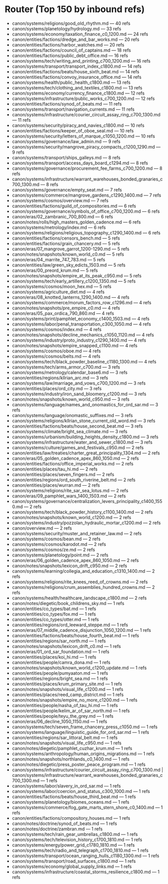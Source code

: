 # Router (Top 150 by inbound refs)
- canon/systems/religions/good_old_rhythm.md — 40 refs
- canon/systems/planetology/hydrology.md — 33 refs
- canon/systems/economy/taxation_finance_c0_1200.md — 24 refs
- canon/entities/factions/dredge_and_bar_works.md — 20 refs
- canon/entities/factions/harbor_watches.md — 20 refs
- canon/entities/factions/council_of_captains.md — 18 refs
- canon/entities/factions/public_debt_office.md — 16 refs
- canon/systems/tech/writing_and_printing_c700_1200.md — 16 refs
- canon/systems/transport/transport_index_c1800.md — 14 refs
- canon/entities/factions/beats/house_sixth_beat.md — 14 refs
- canon/entities/factions/convoy_insurance_office.md — 14 refs
- canon/systems/health/public_health_c1800.md — 13 refs
- canon/systems/tech/clothing_and_textiles_c1800.md — 13 refs
- canon/systems/economy/currency_finance_c1800.md — 12 refs
- canon/systems/infrastructure/public_works_c700_1200.md — 12 refs
- canon/entities/factions/synod_of_beats.md — 11 refs
- canon/systems/transport/navigation_currents.md — 11 refs
- canon/systems/infrastructure/courier_circuit_assay_ring_c700_1300.md — 11 refs
- canon/systems/security/piracy_and_navies_c1800.md — 10 refs
- canon/entities/factions/keeper_of_oboe_seal.md — 10 refs
- canon/systems/security/letters_of_marque_c1050_1200.md — 10 refs
- canon/systems/governance/law_admin.md — 9 refs
- canon/systems/security/mangrove_piracy_compacts_c1200_1290.md — 9 refs
- canon/systems/transport/ships_galleys.md — 8 refs
- canon/systems/transport/access_days_board_c1294.md — 8 refs
- canon/systems/governance/procurement_fee_farms_c700_1200.md — 8 refs
- canon/systems/infrastructure/warrant_warehouses_bonded_granaries_c700_1300.md — 8 refs
- canon/systems/governance/empty_seat.md — 7 refs
- canon/systems/commerce/mangrove_gardens_c1290_1400.md — 7 refs
- canon/systems/cosmos/overview.md — 7 refs
- canon/entities/factions/guild_of_compositories.md — 6 refs
- canon/systems/governance/symbols_of_office_c700_1200.md — 6 refs
- canon/eras/02_zambranic_700_800.md — 6 refs
- canon/notes/rolls/high_masters_golden_cadence.md — 6 refs
- canon/systems/metrology/index.md — 6 refs
- canon/systems/religions/religious_topography_c1290_1400.md — 6 refs
- canon/entities/factions/censors_bench.md — 5 refs
- canon/entities/factions/grain_chancery.md — 5 refs
- canon/eras/07_mangrove_garrot_1200-1290.md — 5 refs
- canon/notes/snapshots/known_world_c0.md — 5 refs
- canon/eras/04_marrite_747_783.md — 5 refs
- canon/entities/law/green_sky_edicts_1503.md — 5 refs
- canon/eras/00_preord_krum.md — 5 refs
- canon/notes/snapshots/empire_at_its_peak_c950.md — 5 refs
- canon/systems/tech/early_artillery_c1200_1350.md — 5 refs
- canon/systems/cosmos/moon_hex.md — 5 refs
- canon/systems/agriculture_diet.md — 4 refs
- canon/eras/08_knotted_lanterns_1290_1400.md — 4 refs
- canon/systems/commerce/morum_factors_row_c1296.md — 4 refs
- canon/notes/snapshots/pre_empire_c0.md — 4 refs
- canon/eras/05_pax_ordica_790_860.md — 4 refs
- canon/systems/print/pamphlet_economy_c1400_1503.md — 4 refs
- canon/systems/labor/penal_transportation_c300_1050.md — 4 refs
- canon/systems/cosmos/index.md — 4 refs
- canon/notes/snapshots/decline_mechanics_c1050_1120.md — 4 refs
- canon/systems/industry/proto_industry_c1290_1400.md — 4 refs
- canon/notes/snapshots/empire_snapped_c1100.md — 4 refs
- canon/systems/cosmos/oboe.md — 4 refs
- canon/systems/cosmos/belts.md — 4 refs
- canon/systems/tech/black_powder_baseline_c1180_1300.md — 4 refs
- canon/systems/tech/arms_armor_c700.md — 3 refs
- canon/systems/metrology/calendar_base6.md — 3 refs
- canon/entities/regions/kllrian_arc.md — 3 refs
- canon/systems/law/marriage_and_vows_c700_1200.md — 3 refs
- canon/entities/places/ord_city.md — 3 refs
- canon/systems/industry/iron_sand_bloomery_c1200.md — 3 refs
- canon/notes/snapshots/known_world_c950.md — 3 refs
- canon/systems/language/names_and_onomastics_for_ord_sar.md — 3 refs
- canon/systems/language/onomastic_suffixes.md — 3 refs
- canon/systems/religions/kllrian_stone_current_old_word.md — 3 refs
- canon/entities/factions/beats/house_second_beat.md — 3 refs
- canon/systems/climate/bright_sea_climate.md — 3 refs
- canon/systems/urbanism/building_heights_density_c1800.md — 3 refs
- canon/systems/infrastructure/water_and_sewer_c1800.md — 3 refs
- canon/systems/culture/games_and_festivals_c950.md — 2 refs
- canon/entities/law/treaties/charter_great_principality_1304.md — 2 refs
- canon/eras/05_golden_cadence_apex_860_1050.md — 2 refs
- canon/entities/factions/office_imperial_works.md — 2 refs
- canon/entities/places/tau_hi.md — 2 refs
- canon/entities/places/seven_fingers.md — 2 refs
- canon/entities/regions/ord_south_riverine_belt.md — 2 refs
- canon/entities/places/wurran.md — 2 refs
- canon/systems/religions/rite_sar_sea_lotus.md — 2 refs
- canon/eras/09_pamphlet_wars_1400_1503.md — 2 refs
- canon/systems/governance/centralization_levers_principality_c1400_1550.md — 2 refs
- canon/systems/tech/black_powder_history_c1100_1400.md — 2 refs
- canon/notes/snapshots/known_world_c1200.md — 2 refs
- canon/systems/industry/pozzolan_hydraulic_mortar_c1200.md — 2 refs
- canon/overview.md — 2 refs
- canon/systems/security/muster_and_retainer_law.md — 2 refs
- canon/systems/cosmos/bean.md — 2 refs
- canon/systems/cosmos/karodot.md — 2 refs
- canon/systems/cosmos/ze.md — 2 refs
- canon/systems/planetology/point.md — 2 refs
- canon/eras/06_golden_cadence_apex_860_1050.md — 2 refs
- canon/notes/snapshots/lexicon_drift_c950.md — 2 refs
- canon/systems/learning/collegia_and_education_c1310_1400.md — 2 refs
- canon/systems/religions/rite_knees_reed_of_crowns.md — 2 refs
- canon/systems/religions/crum_assemblies_hundred_crowns.md — 2 refs
- canon/systems/health/healthcare_landscape_c1800.md — 2 refs
- canon/notes/diegetic/book_childrens_sky.md — 1 refs
- canon/entities/co_types/bat.md — 1 refs
- canon/entities/co_types/fox.md — 1 refs
- canon/entities/co_types/otter.md — 1 refs
- canon/entities/regions/ord_leeward_steppe.md — 1 refs
- canon/eras/07_middle_cadence_disjunction_1050_1200.md — 1 refs
- canon/entities/factions/beats/house_fourth_beat.md — 1 refs
- canon/entities/regions/sar_north.md — 1 refs
- canon/notes/snapshots/lexicon_drift_c0.md — 1 refs
- canon/eras/01_ord_sar_foundation.md — 1 refs
- canon/entities/places/koi_hi.md — 1 refs
- canon/entities/people/camra_dona.md — 1 refs
- canon/notes/snapshots/known_world_c1200_update.md — 1 refs
- canon/entities/people/pumyaaton.md — 1 refs
- canon/entities/regions/bright_sea.md — 1 refs
- canon/entities/places/krum_primary_site.md — 1 refs
- canon/notes/snapshots/visual_life_c1200.md — 1 refs
- canon/entities/places/reed_camp_district.md — 1 refs
- canon/notes/snapshots/empire_no_more_c1200.md — 1 refs
- canon/entities/people/nasha_of_tau_hi.md — 1 refs
- canon/entities/people/kelim_ar_of_sar_north.md — 1 refs
- canon/entities/people/teyu_the_grey.md — 1 refs
- canon/eras/06_decline_1050_1150.md — 1 refs
- canon/systems/tech/seven_frame_chancery_press_c1050.md — 1 refs
- canon/systems/language/linguistic_guide_for_ord_sar.md — 1 refs
- canon/entities/regions/sar_littoral_belt.md — 1 refs
- canon/notes/snapshots/visual_life_c950.md — 1 refs
- canon/notes/diegetic/pamphlet_cuzhar_krum.md — 1 refs
- canon/systems/anthropology/human_origins_migrations.md — 1 refs
- canon/notes/snapshots/northlands_c0_1400.md — 1 refs
- canon/notes/diegetic/press_poster_peace_program.md — 1 refs
- canon/systems/infrastructure/courier_circuit_assay_ring_c700_1300.md | canon/systems/infrastructure/warrant_warehouses_bonded_granaries_c700_1300.md — 1 refs
- canon/systems/labor/slavery_in_ord_sar.md — 1 refs
- canon/systems/labor/coercion_and_status_c300_1000.md — 1 refs
- canon/entities/factions/beats/house_third_beat.md — 1 refs
- canon/systems/planetology/biomes_oceans.md — 1 refs
- canon/systems/commerce/fog_gate_marts_stern_shore_c0_1400.md — 1 refs
- canon/entities/factions/compository_houses.md — 1 refs
- canon/notes/doctrine/synod_of_beats.md — 1 refs
- canon/notes/doctrine/zambran.md — 1 refs
- canon/systems/tech/rain_gear_umbrellas_c1800.md — 1 refs
- canon/systems/tech/television_history_c1700_1810.md — 1 refs
- canon/systems/energy/power_grid_c1780_1810.md — 1 refs
- canon/systems/tech/radio_and_telegraph_c1700_1810.md — 1 refs
- canon/systems/transport/ocean_ranging_hulls_c1180_1300.md — 1 refs
- canon/systems/transport/road_surfaces_c1800.md — 1 refs
- canon/systems/economy/global_supply_links.md — 1 refs
- canon/systems/infrastructure/coastal_storms_resilience_c1800.md — 1 refs
